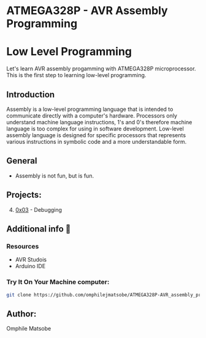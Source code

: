 # ATMEGA328P - AVR Assembly Programming

# Low Level Programming 

Let's learn AVR assembly progamming with ATMEGA328P microprocessor. This is the first step to learning low-level programming.

## Introduction

Assembly is a low-level programming language that is intended to communicate directly with a computer's hardware.
Processors only understand machine language instructions, 1's and 0's therefore machine language
is too complex for using in software development.
Low-level assembly language is designed for specific processors that represents various 
instructions in symbolic code and a more understandable form.


## General
* Assembly is not fun, but is fun.

## Projects:
4. [0x03](https://github.com/omphilejmatsobe/alx-low_level_programming/tree/master/0x03-debugging) - Debugging


## Additional info :construction:
### Resources

- AVR Studois
- Arduino IDE


### Try It On Your Machine computer:	
```bash
git clone https://github.com/omphilejmatsobe/ATMEGA328P-AVR_assembly_programming.git
```

## Author:
Omphile Matsobe
